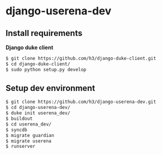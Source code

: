 django-userena-dev
==================

Install requirements
--------------------

**Django duke client**

```bash
$ git clone https://github.com/h3/django-duke-client.git
$ cd django-duke-client/
$ sudo python setup.py develop
```

Setup dev environment
---------------------

```bash
$ git clone https://github.com/h3/django-userena-dev.git
$ cd django-userena-dev/
$ duke init userena_dev/
$ buildout
$ cd userena_dev/
$ syncdb
$ migrate guardian
$ migrate userena
$ runserver
```

